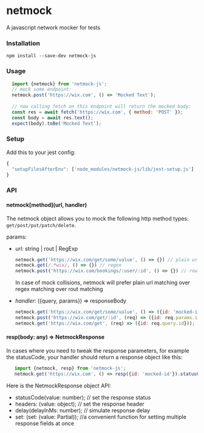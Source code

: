 # netmock
A javascript network mocker for tests

### Installation
`npm install --save-dev netmock-js`

### Usage
```javascript
  import {netmock} from 'netmock-js';
  // mock some endpoint:
  netmock.post('https://wix.com', () => 'Mocked Text');
  
  // now calling fetch on this endpoint will return the mocked body:
  const res = await fetch('https://wix.com', { method: 'POST' });
  const body = await res.text();
  expect(body).toBe('Mocked Text');
```

### Setup
Add this to your jest config:
```javascript
{
  "setupFilesAfterEnv": ['node_modules/netmock-js/lib/jest-setup.js']
}
```
### API
#### **netmock[method](url, handler)**
The netmock object allows you to mock the following http method types: `get/post/put/patch/delete`.

params:
 * *url*: string | rout | RegExp
  
      ```javascript
      netmock.get('https://wix.com/get/some/value', () => {}) // plain url
      netmock.get(/.*wix/, () => {}) // regex
      netmock.post('https://wix.com/bookings/:user/:id', () => {}) // rout
      ```
    In case of mock collisions, netmock will prefer plain url matching over regex matching over rout matching
 * *handler*: ({query, params}) => responseBody
   
   ```javascript
   netmock.get('https://wix.com/get/some/value', () => ({id: 'mocked-id'})); // returning body
   netmock.post('https://wix.com/get/:id', (req) => ({id: req.params.id})); // using url params
   netmock.get('https://wix.com/get', (req) => ({id: req.query.id})); // using query params (when called like this: https://wix.com/get?id=mockedId)
   ```
  
#### **resp(body: any) => NetmockResponse**
In cases where you need to tweak the response parameters, for example the statusCode, your handler should return a response object like this:
```javascript
   import {netmock, resp} from 'netmock-js';
   netmock.get('https://wix.com', () => resp({id: 'mocked-id'}).statusCode(400).delay(100));
```

Here is the NetmockResponse object API:

*  statusCode(value: number); // set the response status
*  headers: (value: object); // set the response header
*  delay(delayInMs: number); // simulate response delay
*  set: (set: (value: Partial<NetmockResponse>)); //a convenient function for setting multiple response fields at once

